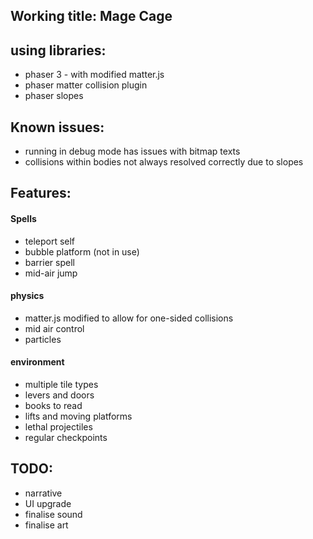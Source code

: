 ## Working title: Mage Cage

## using libraries:

* phaser 3 - with modified matter.js
* phaser matter collision plugin
* phaser slopes

## Known issues:

* running in debug mode has issues with bitmap texts
* collisions within bodies not always resolved correctly due to slopes

## Features:

#### Spells

* teleport self
* bubble platform (not in use)
* barrier spell
* mid-air jump

#### physics

* matter.js modified to allow for one-sided collisions
* mid air control
* particles

#### environment

* multiple tile types
* levers and doors
* books to read
* lifts and moving platforms
* lethal projectiles
* regular checkpoints

## TODO:

* narrative
* UI upgrade
* finalise sound
* finalise art
